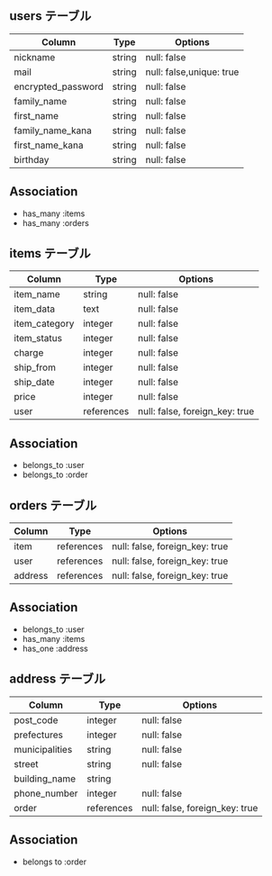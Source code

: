 ## users テーブル

| Column               | Type   | Options                  |
|----------------------|--------|--------------------------|
| nickname             | string | null: false              |
| mail                 | string | null: false,unique: true |
| encrypted_password   | string | null: false              |
| family_name          | string | null: false              |
| first_name           | string | null: false              |
| family_name_kana     | string | null: false              |
| first_name_kana      | string | null: false              |
| birthday             | string | null: false              |

## Association

- has_many :items
- has_many :orders

## items テーブル

| Column        | Type       | Options                         |
|---------------|------------|---------------------------------|
| item_name     | string     | null: false                     |
| item_data     | text       | null: false                     |
| item_category | integer    | null: false                     |
| item_status   | integer    | null: false                     |
| charge        | integer    | null: false                     |
| ship_from     | integer    | null: false                     |
| ship_date     | integer    | null: false                     |
| price         | integer    | null: false                     |
| user          | references | null: false, foreign_key: true  |

## Association

- belongs_to :user
- belongs_to :order


## orders テーブル

| Column  | Type       | Options                        |
|---------|------------|--------------------------------|
| item    | references | null: false, foreign_key: true |
| user    | references | null: false, foreign_key: true |
| address | references | null: false, foreign_key: true |

## Association

- belongs_to :user
- has_many   :items
- has_one    :address


## address テーブル

| Column          | Type       | Options                        |
|-----------------|------------|--------------------------------|
| post_code       | integer    | null: false                    |
| prefectures     | integer    | null: false                    |
| municipalities  | string     | null: false                    |
| street          | string     | null: false                    |
| building_name   | string     |                                |
| phone_number    | integer    | null: false                    |
| order           | references | null: false, foreign_key: true |

## Association

- belongs to :order
